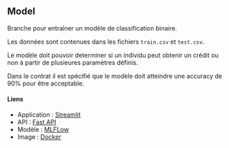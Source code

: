 ## Model

Branche pour entraîner un modèle de classification binaire.

Les données sont contenues dans les fichiers `train.csv` et `test.csv`.

Le modèle doit pouvoir determiner si un individu peut obtenir un crédit ou non à partir de plusieures paramètres définis.

Dans le contrat il est spécifié que le modèle doit atteindre une accuracy de 90% pour être acceptable.

#### Liens

- Application : [Streamlit](https://my-credit-g7xraeyumygdlnn6ch9zu2.streamlit.app/)
- API : [Fast API](https://api-isen-g1-46331383ef49.herokuapp.com/docs)
- Modèle : [MLFLow](https://isen-mlflow-fae8e0578f2f.herokuapp.com/#/experiments/29/runs/1c4629fd398a43ae9a1c5e5d26e166ab)
- Image : [Docker](https://hub.docker.com/r/basileguerin/train_model)